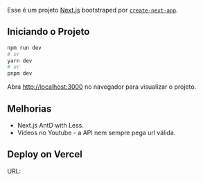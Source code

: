 Esse é um projeto [Next.js](https://nextjs.org/) bootstraped por [`create-next-app`](https://github.com/vercel/next.js/tree/canary/packages/create-next-app).

## Iniciando o Projeto

```bash
npm run dev
# or
yarn dev
# or
pnpm dev
```

Abra [http://localhost:3000](http://localhost:3000) no navegador para visualizar o projeto.

## Melhorias

- Next.js AntD with Less.
- Vídeos no Youtube - a API nem sempre pega url válida.

## Deploy on Vercel

URL:
